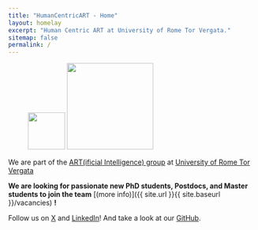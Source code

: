 ```yaml
---
title: "HumanCentricART - Home"
layout: homelay
excerpt: "Human Centric ART at University of Rome Tor Vergata."
sitemap: false
permalink: /
---
```


<figure class="fifth">
  <img src="{{ site.url }}{{ site.baseurl }}/images/logopic/LogoHumanCentricART.png" style="width: 75px">
  <img src="{{ site.url }}{{ site.baseurl }}/images/logopic/LogoUNITOV_2023.png" style="width: 175px">
</figure>


We are part of the [ART(ificial Intelligence) group](http://art.uniroma2.it/) at [University of Rome Tor Vergata](https://uniroma2.it)

<!--
<div markdown="0" id="carousel" class="carousel slide" data-ride="carousel" data-interval="4000" data-pause="hover" >
    <ol class="carousel-indicators">
        <li data-target="#carousel" data-slide-to="0" class="active"></li>
        <li data-target="#carousel" data-slide-to="1"></li>
        <li data-target="#carousel" data-slide-to="2"></li>
        <li data-target="#carousel" data-slide-to="3"></li>
        <li data-target="#carousel" data-slide-to="4"></li>
        <li data-target="#carousel" data-slide-to="5"></li>
        <li data-target="#carousel" data-slide-to="6"></li>
    </ol>

    <div class="carousel-inner" markdown="0">
        <div class="item active">
            <img src="{{ site.url }}{{ site.baseurl }}/images/slider7001400/QPI_Rh.jpg" alt="Slide 1" />
        </div>
        <div class="item">
            <img src="{{ site.url }}{{ site.baseurl }}/images/slider7001400/SmartTipSide.jpg" alt="Slide 2" />
        </div>
        <div class="item">
            <img src="{{ site.url }}{{ site.baseurl }}/images/slider7001400/SaphireSTM2.jpg" alt="Slide 3" />
        </div>
        <div class="item">
            <img src="{{ site.url }}{{ site.baseurl }}/images/slider7001400/lab.jpg" alt="Slide 4" />
        </div>
        <div class="item">
            <img src="{{ site.url }}{{ site.baseurl }}/images/slider7001400/Fig_Science_Web.jpg" alt="Slide 5" />
        </div>       
         <div class="item">
            <img src="{{ site.url }}{{ site.baseurl }}/images/slider7001400/BSCCO2gap2.jpg" alt="Slide 6" />
        </div>
    </div>
  <a class="left carousel-control" href="#carousel" role="button" data-slide="prev">
    <span class="glyphicon glyphicon-chevron-left" aria-hidden="true"></span>
    <span class="sr-only">Previous</span>
  </a>
  <a class="right carousel-control" href="#carousel" role="button" data-slide="next">
    <span class="glyphicon glyphicon-chevron-right" aria-hidden="true"></span>
    <span class="sr-only">Next</span>
  </a>
</div>
-->


**We are looking for passionate new PhD students, Postdocs, and Master students to join the team** [(more info)]({{ site.url }}{{ site.baseurl }}/vacancies) **!**


Follow us on [X](https://x.com/HumanCentricArt) and [LinkedIn](https://www.linkedin.com/in/human-centric-art-42a886310/)!
And take a look at our [GitHub](https://github.com/humancentricart).

